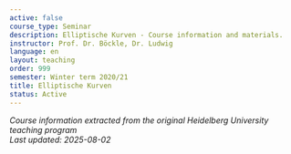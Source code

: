 ```yaml
---
active: false
course_type: Seminar
description: Elliptische Kurven - Course information and materials.
instructor: Prof. Dr. Böckle, Dr. Ludwig
language: en
layout: teaching
order: 999
semester: Winter term 2020/21
title: Elliptische Kurven
status: Active
---
```



*Course information extracted from the original Heidelberg University teaching program*  
*Last updated: 2025-08-02*